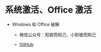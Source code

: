 # 系统激活、Office 激活

- Windows 和 Office 破解

  - 微信公众号：知彼而知己、小知彼而知己

  - [GitHub](https://github.com/zbezj/HEU_KMS_Activator/releases)